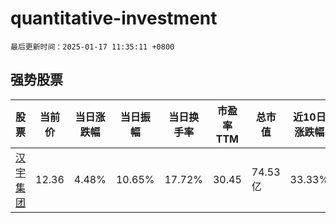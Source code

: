 # quantitative-investment

`最后更新时间：2025-01-17 11:35:11 +0800`

## 强势股票

|股票|当前价|当日涨跌幅|当日振幅|当日换手率|市盈率TTM|总市值|近10日涨跌幅|
|----|----|----|----|----|----|----|----|
|[汉宇集团](https://xueqiu.com/S/SZ300403)|12.36|4.48%|10.65%|17.72%|30.45|74.53亿|33.33%|
